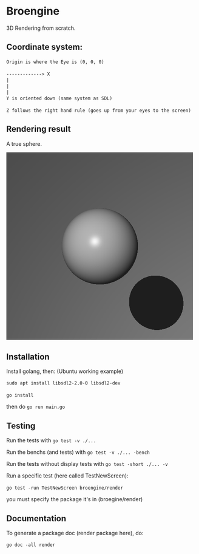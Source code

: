 # Broengine

3D Rendering from scratch.

## Coordinate system:

    Origin is where the Eye is (0, 0, 0)

    -------------> X
    |
    |
    |
    Y is oriented down (same system as SDL)

    Z follows the right hand rule (goes up from your eyes to the screen)

## Rendering result

A true sphere.

![img](assets/img/true_sphere.png)

## Installation

Install golang, then:
(Ubuntu working example)
```
sudo apt install libsdl2-2.0-0 libsdl2-dev

go install
```
then do `go run main.go`

## Testing

Run the tests with `go test -v ./...`

Run the benchs (and tests) with `go test -v ./... -bench`

Run the tests without display tests with `go test -short ./... -v`

Run a specific test (here called TestNewScreen):

`go test -run TestNewScreen broengine/render`

you must specify the package it's in (broegine/render)

## Documentation

To generate a package doc (render package here), do:
```
go doc -all render
```